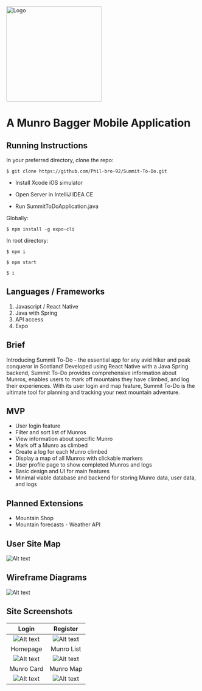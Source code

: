 <img src="./assets/images/LogoWhite.png" alt="Logo" width="250" height="250">

# A Munro Bagger Mobile Application

## Running Instructions

In your preferred directory, clone the repo:

```Shell
$ git clone https://github.com/Phil-bro-92/Summit-To-Do.git
```

- Install Xcode iOS simulator

- Open Server in IntelliJ IDEA CE

- Run SummitToDoApplication.java

Globally:

```Shell
$ npm install -g expo-cli
```

In root directory:

```Shell
$ npm i

$ npm start

$ i
```


## Languages / Frameworks

1. Javascript / React Native
2. Java with Spring
3. API access
4. Expo

## Brief

Introducing Summit To-Do - the essential app for any avid hiker and peak conqueror in Scotland! Developed using React Native with a Java Spring backend, Summit To-Do provides comprehensive information about Munros, enables users to mark off mountains they have climbed, and log their experiences. With its user login and map feature, Summit To-Do is the ultimate tool for planning and tracking your next mountain adventure.

## MVP

- User login feature
- Filter and sort list of Munros
- View information about specific Munro
- Mark off a Munro as climbed
- Create a log for each Munro climbed
- Display a map of all Munros with clickable markers
- User profile page to show completed Munros and logs
- Basic design and UI for main features
- Minimal viable database and backend for storing Munro data, user data, and logs

## Planned Extensions

- Mountain Shop
- Mountain forecasts - Weather API

## User Site Map

![Alt text](./assets/planning/user_site_diagram.png?raw=true "Optional Title")

## Wireframe Diagrams

![Alt text](./assets/planning/full_wireframe.png?raw=true "Optional Title")

## Site Screenshots

|                                   Login                                   |                                 Register                                  |
| :-----------------------------------------------------------------------: | :-----------------------------------------------------------------------: |
| ![Alt text](./assets/screenshots/login.png?raw=true "Optional Title")  |   ![Alt text](./assets/screenshots/register.png?raw=true "Optional Title")    |
|                                 Homepage                                  |                                Munro List                                 |
|  ![Alt text](./assets/screenshots/homepage.png?raw=true "Optional Title")   |        ![Alt text](./assets/screenshots/munroList.png?raw=true)         |
|                                Munro Card                                 |                                 Munro Map                                 |
| ![Alt text](./assets/screenshots/munroCard.png?raw=true "Optional Title") | ![Alt text](./assets/screenshots/munroMap.png?raw=true "Optional Title") |
